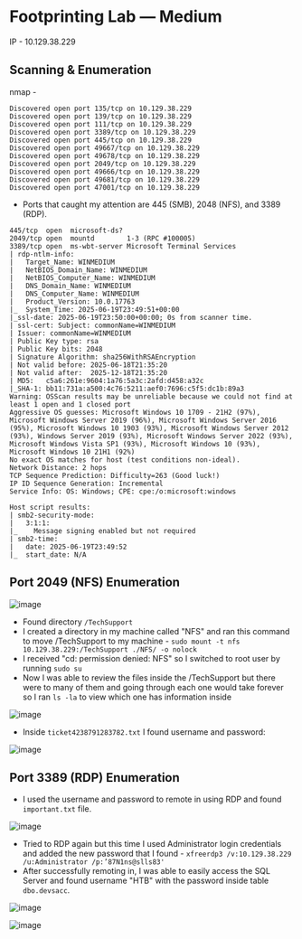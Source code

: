 # Footprinting Lab — Medium

IP - 10.129.38.229


## Scanning & Enumeration


nmap - 
```
Discovered open port 135/tcp on 10.129.38.229
Discovered open port 139/tcp on 10.129.38.229
Discovered open port 111/tcp on 10.129.38.229
Discovered open port 3389/tcp on 10.129.38.229
Discovered open port 445/tcp on 10.129.38.229
Discovered open port 49667/tcp on 10.129.38.229
Discovered open port 49678/tcp on 10.129.38.229
Discovered open port 2049/tcp on 10.129.38.229
Discovered open port 49666/tcp on 10.129.38.229
Discovered open port 49681/tcp on 10.129.38.229
Discovered open port 47001/tcp on 10.129.38.229
```

* Ports that caught my attention are 445 (SMB), 2048 (NFS), and 3389 (RDP).

```
445/tcp  open  microsoft-ds?
2049/tcp open  mountd        1-3 (RPC #100005)
3389/tcp open  ms-wbt-server Microsoft Terminal Services
| rdp-ntlm-info: 
|   Target_Name: WINMEDIUM
|   NetBIOS_Domain_Name: WINMEDIUM
|   NetBIOS_Computer_Name: WINMEDIUM
|   DNS_Domain_Name: WINMEDIUM
|   DNS_Computer_Name: WINMEDIUM
|   Product_Version: 10.0.17763
|_  System_Time: 2025-06-19T23:49:51+00:00
|_ssl-date: 2025-06-19T23:50:00+00:00; 0s from scanner time.
| ssl-cert: Subject: commonName=WINMEDIUM
| Issuer: commonName=WINMEDIUM
| Public Key type: rsa
| Public Key bits: 2048
| Signature Algorithm: sha256WithRSAEncryption
| Not valid before: 2025-06-18T21:35:20
| Not valid after:  2025-12-18T21:35:20
| MD5:   c5a6:261e:9604:1a76:5a3c:2afd:d458:a32c
|_SHA-1: bb11:731a:a500:4c76:5211:aef0:7696:c5f5:dc1b:89a3
Warning: OSScan results may be unreliable because we could not find at least 1 open and 1 closed port
Aggressive OS guesses: Microsoft Windows 10 1709 - 21H2 (97%), Microsoft Windows Server 2019 (96%), Microsoft Windows Server 2016 (95%), Microsoft Windows 10 1903 (93%), Microsoft Windows Server 2012 (93%), Windows Server 2019 (93%), Microsoft Windows Server 2022 (93%), Microsoft Windows Vista SP1 (93%), Microsoft Windows 10 (93%), Microsoft Windows 10 21H1 (92%)
No exact OS matches for host (test conditions non-ideal).
Network Distance: 2 hops
TCP Sequence Prediction: Difficulty=263 (Good luck!)
IP ID Sequence Generation: Incremental
Service Info: OS: Windows; CPE: cpe:/o:microsoft:windows

Host script results:
| smb2-security-mode: 
|   3:1:1: 
|_    Message signing enabled but not required
| smb2-time: 
|   date: 2025-06-19T23:49:52
|_  start_date: N/A
```


## Port 2049 (NFS) Enumeration


![image](https://github.com/user-attachments/assets/39ab7025-0c2e-469b-a65d-5fbf6b939f45)


* Found directory ```/TechSupport```
* I created a directory in my machine called "NFS" and ran this command to move /TechSupport to my machine - ```sudo mount -t nfs 10.129.38.229:/TechSupport ./NFS/ -o nolock```
* I received "cd: permission denied: NFS" so I switched to root user by running ```sudo su```
* Now I was able to review the files inside the /TechSupport but there were to many of them and going through each one would take forever so I ran ```ls -la``` to view which one has information inside

![image](https://github.com/user-attachments/assets/200f568b-b272-4341-868b-ba727ec43339)


* Inside ```ticket4238791283782.txt``` I found username and password:


![image](https://github.com/user-attachments/assets/3626fef0-a370-4925-83e4-5f12c51417e2)



## Port 3389 (RDP) Enumeration

* I used the username and password to remote in using RDP and found ```important.txt``` file.


![image](https://github.com/user-attachments/assets/b3020bf5-b192-4ef8-8ba7-400e55fcd308)


* Tried to RDP again but this time I used Administrator login credentials and added the new password that I found - ```xfreerdp3 /v:10.129.38.229 /u:Administrator /p:’87N1ns@slls83'```
* After successfully remoting in, I was able to easily access the SQL Server and found username "HTB" with the password inside table ```dbo.devsacc```.


![image](https://github.com/user-attachments/assets/bd9b9cc8-157a-4ddc-b4ba-5e9fb214efd8)



![image](https://github.com/user-attachments/assets/dd6b2459-63a1-4cf9-958f-05de416a9dca)
